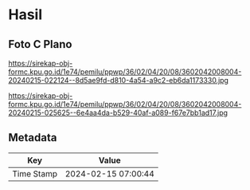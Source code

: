 # Hasil

## Foto C Plano

https://sirekap-obj-formc.kpu.go.id/1e74/pemilu/ppwp/36/02/04/20/08/3602042008004-20240215-022124--8d5ae9fd-d810-4a54-a9c2-eb6da1173330.jpg

https://sirekap-obj-formc.kpu.go.id/1e74/pemilu/ppwp/36/02/04/20/08/3602042008004-20240215-025625--6e4aa4da-b529-40af-a089-f67e7bb1ad17.jpg


## Metadata

| Key        | Value               |
| ---------- | ------------------- |
| Time Stamp | 2024-02-15 07:00:44 |



